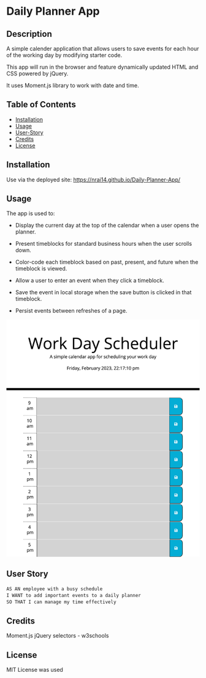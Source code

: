 # Daily Planner App 

## Description 

A simple calender application that allows users to save events for each hour of the working day by modifying starter code. 

This app will run in the browser and feature dynamically updated HTML and CSS powered by jQuery. 

It uses Moment.js library to work with date and time. 

## Table of Contents

- [Installation](#installation)
- [Usage](#usage)
- [User-Story](#user-story)
- [Credits](#credits)
- [License](#license)


## Installation 

Use via the deployed site: https://nrai14.github.io/Daily-Planner-App/ 

## Usage 

The app is used to: 

* Display the current day at the top of the calendar when a user opens the planner.

* Present timeblocks for standard business hours when the user scrolls down.

* Color-code each timeblock based on past, present, and future when the timeblock is viewed.

* Allow a user to enter an event when they click a timeblock.

* Save the event in local storage when the save button is clicked in that timeblock.

* Persist events between refreshes of a page.

![Alt text](/127.0.0.1_5500_index.html.png "Planner App Deployed Site Screenshot")

## User Story

```md
AS AN employee with a busy schedule
I WANT to add important events to a daily planner
SO THAT I can manage my time effectively
```

## Credits 

Moment.js 
jQuery selectors - w3schools

## License 

MIT License was used 
